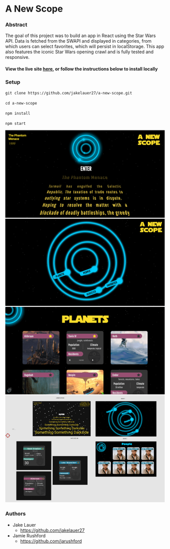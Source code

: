 # A New Scope

### Abstract

The goal of this project was to build an app in React using the Star Wars API. Data is fetched from the SWAPI and displayed in categories, from which users can select favorites, which will persist in localStorage. This app also features the iconic Star Wars opening crawl and is fully tested and responsive.

#### View the live site [here](), or follow the instructions below to install locally

### Setup

```
git clone https://github.com/jakelauer27/a-new-scope.git

cd a-new-scope

npm install

npm start
```

![alt text](public/images/READMEpics/home.png)
![alt text](public/images/READMEpics/menu.png)
![alt text](public/images/READMEpics/main.png)
![alt text](public/images/READMEpics/wireframes.png)

### Authors

- Jake Lauer
  - https://github.com/jakelauer27
- Jamie Rushford
  - https://github.com/jarushford
